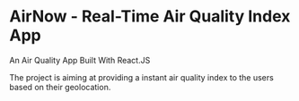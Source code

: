 # AirNow - Real-Time Air Quality Index App
An Air Quality App Built With React.JS

The project is aiming at providing a instant air quality index to the users based on their geolocation. 
